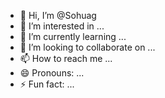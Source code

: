 - 👋 Hi, I’m @Sohuag
- 👀 I’m interested in ...
- 🌱 I’m currently learning ...
- 💞️ I’m looking to collaborate on ...
- 📫 How to reach me ...
- 😄 Pronouns: ...
- ⚡ Fun fact: ...

<!---
Sohuag/Sohuag is a ✨ special ✨ repository because its `README.md` (this file) appears on your GitHub profile.
You can click the Preview link to take a look at your changes.
--->
